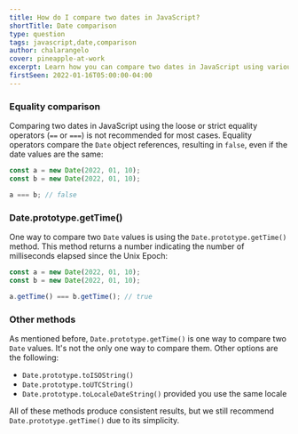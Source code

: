 ```yaml
---
title: How do I compare two dates in JavaScript?
shortTitle: Date comparison
type: question
tags: javascript,date,comparison
author: chalarangelo
cover: pineapple-at-work
excerpt: Learn how you can compare two dates in JavaScript using various different techniques.
firstSeen: 2022-01-16T05:00:00-04:00
---
```


### Equality comparison

Comparing two dates in JavaScript using the loose or strict equality operators (`==` or `===`) is not recommended for most cases. Equality operators compare the `Date` object references, resulting in `false`, even if the date values are the same:

```js
const a = new Date(2022, 01, 10);
const b = new Date(2022, 01, 10);

a === b; // false
```

### Date.prototype.getTime()

One way to compare two `Date` values is using the `Date.prototype.getTime()` method. This method returns a number indicating the number of milliseconds elapsed since the Unix Epoch:

```js
const a = new Date(2022, 01, 10);
const b = new Date(2022, 01, 10);

a.getTime() === b.getTime(); // true
```

### Other methods

As mentioned before, `Date.prototype.getTime()` is one way to compare two `Date` values. It's not the only one way to compare them. Other options are the following:

- `Date.prototype.toISOString()`
- `Date.prototype.toUTCString()`
- `Date.prototype.toLocaleDateString()` provided you use the same locale

All of these methods produce consistent results, but we still recommend `Date.prototype.getTime()` due to its simplicity.
